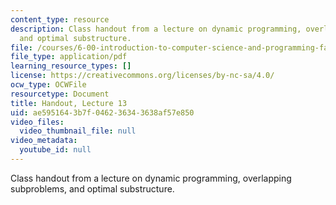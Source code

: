 ```yaml
---
content_type: resource
description: Class handout from a lecture on dynamic programming, overlapping subproblems,
  and optimal substructure.
file: /courses/6-00-introduction-to-computer-science-and-programming-fall-2008/ae5951643b7f046236343638af57e850_lec13.pdf
file_type: application/pdf
learning_resource_types: []
license: https://creativecommons.org/licenses/by-nc-sa/4.0/
ocw_type: OCWFile
resourcetype: Document
title: Handout, Lecture 13
uid: ae595164-3b7f-0462-3634-3638af57e850
video_files:
  video_thumbnail_file: null
video_metadata:
  youtube_id: null
---
```

Class handout from a lecture on dynamic programming, overlapping subproblems, and optimal substructure.